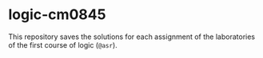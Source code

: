 # logic-cm0845

This repository saves the solutions for each assignment of the laboratories
of the first course of logic (`@asr`).